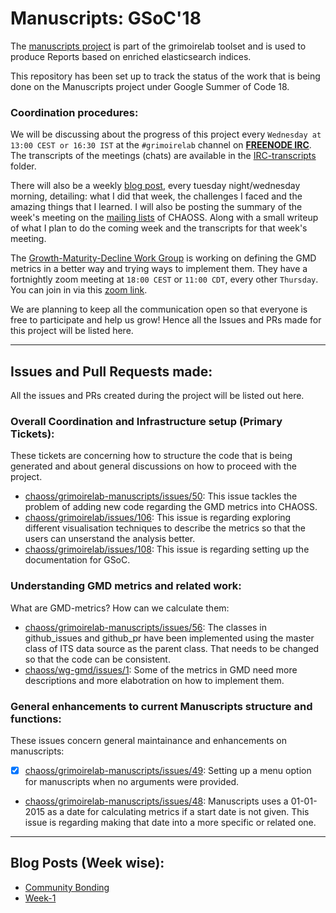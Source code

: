 # Manuscripts: GSoC'18

The [manuscripts project](https://github.com/chaoss/grimoirelab-manuscripts) is part of the grimoirelab toolset and is used to produce Reports based on enriched elasticsearch indices.

This repository has been set up to track the status of the work that is being done on the Manuscripts project under Google Summer of Code 18.

### Coordination procedures:

We will be discussing about the progress of this project every `Wednesday at 13:00 CEST or 16:30 IST` at the `#grimoirelab` channel on [**FREENODE IRC**](https://webchat.freenode.net/). The transcripts of the meetings (chats) are available in the [IRC-transcripts](https://github.com/aswanipranjal/gsoc-manuscripts/tree/master/IRC-transcripts) folder. 

There will also be a weekly [blog post](https://aswanipranjal.github.io/posts/), every tuesday night/wednesday morning, detailing: what I did that week, the challenges I faced and the amazing things that I learned.
I will also be posting the summary of the week's meeting on the [mailing lists](https://lists.linuxfoundation.org/mailman/listinfo/oss-health-metrics) of CHAOSS. Along with a small writeup of what I plan to do the coming week and the transcripts for that week's meeting.

The [Growth-Maturity-Decline Work Group](https://github.com/chaoss/wg-gmd) is working on defining the GMD metrics in a better way and trying ways to implement them. They have a fortnightly zoom meeting at `18:00 CEST` or `11:00 CDT`, every other `Thursday`. You can join in via this [zoom link](https://unomaha.zoom.us/j/720431288).

We are planning to keep all the communication open so that everyone is free to participate and help us grow! Hence all the Issues and PRs made for this project will be listed here.

---
## Issues and Pull Requests made:
All the issues and PRs created during the project will be listed out here.

### Overall Coordination and Infrastructure setup (Primary Tickets):
These tickets are concerning how to structure the code that is being generated and about general discussions on how to proceed with the project.

- [chaoss/grimoirelab-manuscripts/issues/50](https://github.com/chaoss/grimoirelab-manuscripts/issues/50): This issue tackles the problem of adding new code regarding the GMD metrics into CHAOSS.
- [chaoss/grimoirelab/issues/106](https://github.com/chaoss/grimoirelab/issues/106): This issue is regarding exploring different visualisation techniques to describe the metrics so that the users can unserstand the analysis better.
- [chaoss/grimoirelab/issues/108](https://github.com/chaoss/grimoirelab/issues/108): This issue is regarding setting up the documentation for GSoC.

### Understanding GMD metrics and related work:
What are GMD-metrics? How can we calculate them:
- [chaoss/grimoirelab-manuscripts/issues/56](https://github.com/chaoss/grimoirelab-manuscripts/issues/56): The classes in github_issues and github_pr have been implemented using the master class of ITS data source as the parent class. That needs to be changed so that the code can be consistent.
- [chaoss/wg-gmd/issues/1](https://github.com/chaoss/wg-gmd/issues/1): Some of the metrics in GMD need more descriptions and more elabotration on how to implement them.

### General enhancements to current Manuscripts structure and functions:
These issues concern general maintainance and enhancements on manuscripts:
- [x] [chaoss/grimoirelab-manuscripts/issues/49](https://github.com/chaoss/grimoirelab-manuscripts/issues/49): Setting up a menu option for manuscripts when no arguments were provided.
- [chaoss/grimoirelab-manuscripts/issues/48](https://github.com/chaoss/grimoirelab-manuscripts/issues/48): Manuscripts uses a 01-01-2015 as a date for calculating metrics if a start date is not given. This issue is regarding making that date into a more specific or related one.

---
## Blog Posts (Week wise):

- [Community Bonding](https://aswanipranjal.github.io/posts/communitybonding)
- [Week-1](https://aswanipranjal.github.io/posts/week-1/)
